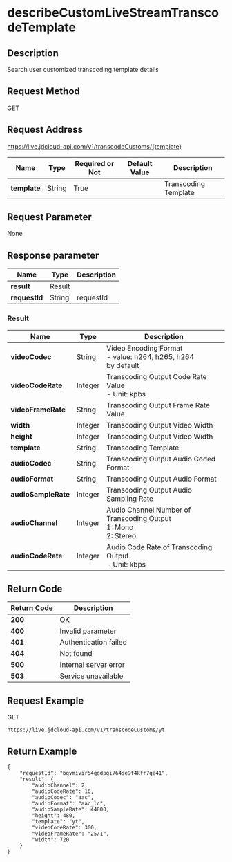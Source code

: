 # describeCustomLiveStreamTranscodeTemplate


## Description
Search user customized transcoding template details


## Request Method
GET

## Request Address
https://live.jdcloud-api.com/v1/transcodeCustoms/{template}

|Name|Type|Required or Not|Default Value|Description|
|---|---|---|---|---|
|**template**|String|True| |Transcoding Template|

## Request Parameter
None


## Response parameter
|Name|Type|Description|
|---|---|---|
|**result**|Result| |
|**requestId**|String|requestId|

### Result
|Name|Type|Description|
|---|---|---|
|**videoCodec**|String|Video Encoding Format<br>  - value: h264, h265, h264<br> by default|
|**videoCodeRate**|Integer|Transcoding Output Code Rate Value<br>- Unit: kpbs<br>|
|**videoFrameRate**|String|Transcoding Output Frame Rate Value<br>|
|**width**|Integer|Transcoding Output Video Width<br>|
|**height**|Integer|Transcoding Output Video Width<br>|
|**template**|String|Transcoding Template<br>|
|**audioCodec**|String|Transcoding Output Audio Coded Format<br>|
|**audioFormat**|String|Transcoding Output Audio Format<br>|
|**audioSampleRate**|Integer|Transcoding Output Audio Sampling Rate<br>|
|**audioChannel**|Integer|Audio Channel Number of Transcoding Output<br>  1: Mono<br>  2: Stereo<br>|
|**audioCodeRate**|Integer|Audio Code Rate of Transcoding Output<br>- Unit: kbps<br>|

## Return Code
|Return Code|Description|
|---|---|
|**200**|OK|
|**400**|Invalid parameter|
|**401**|Authentication failed|
|**404**|Not found|
|**500**|Internal server error|
|**503**|Service unavailable|

## Request Example
GET
```
https://live.jdcloud-api.com/v1/transcodeCustoms/yt

```

## Return Example
```
{
    "requestId": "bgvmivir54gddpgi764se9f4kfr7ge41", 
    "result": {
        "audioChannel": 2, 
        "audioCodeRate": 16, 
        "audioCodec": "aac", 
        "audioFormat": "aac_lc", 
        "audioSampleRate": 44800, 
        "height": 480, 
        "template": "yt", 
        "videoCodeRate": 300, 
        "videoFrameRate": "25/1", 
        "width": 720
    }
}
```
